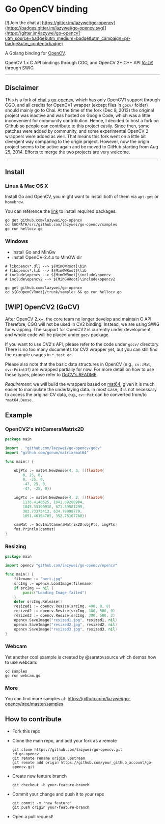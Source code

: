 Go OpenCV binding
==================

[![Join the chat at https://gitter.im/lazywei/go-opencv](https://badges.gitter.im/lazywei/go-opencv.svg)](https://gitter.im/lazywei/go-opencv?utm_source=badge&utm_medium=badge&utm_campaign=pr-badge&utm_content=badge)

A Golang binding for [OpenCV](http://opencv.org/).

OpenCV 1.x C API bindings through CGO, and OpenCV 2+ C++ API ([`GoCV`](gocv/)) through SWIG.

-------------------

## Disclaimer

This is a fork of [chai's go-opencv](https://github.com/chai2010/opencv), which has only OpenCV1 support through CGO, and all credits for OpenCV1 wrapper (except files in `gocv/` folder) should mainly go to Chai. At the time of the fork (Dec 9, 2013) the original project was inactive and was hosted on Google Code, which was a little inconvenient for community contribution. Hence, I decided to host a fork on Github so people can contribute to this project easily. Since then, some patches were added by community, and some experimental OpenCV 2 wrappers were added as well. That means this fork went on a little bit divergent way comparing to the origin project. However, now the origin project seems to be active again and be moved to GitHub starting from Aug 25, 2014. Efforts to merge the two projects are very welcome.

-------------------

## Install

### Linux & Mac OS X

Install Go and OpenCV, you might want to install both of them via `apt-get` or `homebrew`.

You can reference the [link](https://docs.opencv.org/trunk/d7/d9f/tutorial_linux_install.html) to install required packages.

```
go get github.com/lazywei/go-opencv
cd $GOPATH/src/github.com/lazywei/go-opencv/samples
go run hellocv.go
```

### Windows

- Install Go and MinGw
- install OpenCV-2.4.x to MinGW dir

```
# libopencv*.dll --> ${MinGWRoot}\bin
# libopencv*.lib --> ${MinGWRoot}\lib
# include\opencv --> ${MinGWRoot}\include\opencv
# include\opencv2 --> ${MinGWRoot}\include\opencv2

go get github.com/lazywei/go-opencv
cd ${GoOpenCVRoot}/trunk/samples && go run hellocv.go
```

## [WIP] OpenCV2 (GoCV)

After OpenCV 2.x+, the core team no longer develop and maintain C API. Therefore, CGO will not be used in CV2 binding. Instead, we are using SWIG for wrapping. The support for OpenCV2 is currently under development, and whole code will be placed under `gocv` package.

If you want to use CV2's API, please refer to the code under `gocv/` directory. There is no too many documents for CV2 wrapper yet, but you can still find the example usages in `*_test.go`.

Please also note that the basic data structures in OpenCV (e.g., `cv::Mat`, `cv::Point3f`) are wrapped partially for now. For more detail on how to use these types, please refer to [GoCV's README](gocv/README.md).

*Requirement*: we will build the wrappers based on [mat64](https://godoc.org/github.com/gonum/matrix/mat64), given it is much easier to manipulate the underlaying data. In most case, it is not necessary to access the original CV data, e.g., `cv::Mat` can be converted from/to `*mat64.Dense`.

## Example

### OpenCV2's initCameraMatrix2D

```go
package main

import . "github.com/lazywei/go-opencv/gocv"
import "github.com/gonum/matrix/mat64"

func main() {

	objPts := mat64.NewDense(4, 3, []float64{
		0, 25, 0,
		0, -25, 0,
		-47, 25, 0,
		-47, -25, 0})

	imgPts := mat64.NewDense(4, 2, []float64{
		1136.4140625, 1041.89208984,
		1845.33190918, 671.39581299,
		302.73373413, 634.79998779,
		1051.46154785, 352.76107788})

	camMat := GcvInitCameraMatrix2D(objPts, imgPts)
	fmt.Println(camMat)
}
```


### Resizing

```go
package main

import opencv "github.com/lazywei/go-opencv/opencv"

func main() {
	filename := "bert.jpg"
	srcImg := opencv.LoadImage(filename)
	if srcImg == nil {
		panic("Loading Image failed")
	}
	defer srcImg.Release()
	resized1 := opencv.Resize(srcImg, 400, 0, 0)
	resized2 := opencv.Resize(srcImg, 300, 500, 0)
	resized3 := opencv.Resize(srcImg, 300, 500, 2)
	opencv.SaveImage("resized1.jpg", resized1, nil)
	opencv.SaveImage("resized2.jpg", resized2, nil)
	opencv.SaveImage("resized3.jpg", resized3, nil)
}
```

### Webcam

Yet another cool example is created by @saratovsource which demos how to use webcam:

```
cd samples
go run webcam.go
```

### More

You can find more samples at: https://github.com/lazywei/go-opencv/tree/master/samples

## How to contribute

- Fork this repo
- Clone the main repo, and add your fork as a remote

  ```
  git clone https://github.com/lazywei/go-opencv.git
  cd go-opencv
  git remote rename origin upstream
  git remote add origin https://github.com/your_github_account/go-opencv.git
  ```

- Create new feature branch

  ```
  git checkout -b your-feature-branch
  ```

- Commit your change and push it to your repo 

  ```
  git commit -m 'new feature'
  git push origin your-feature-branch
  ```

- Open a pull request!

